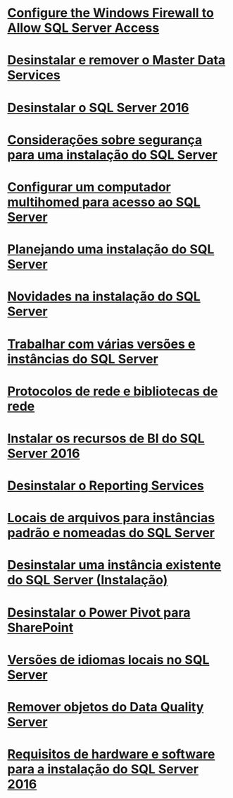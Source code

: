 # [Configure the Windows Firewall to Allow SQL Server Access](configure-the-windows-firewall-to-allow-sql-server-access.md)
# [Desinstalar e remover o Master Data Services](uninstall-and-remove-master-data-services.md)
# [Desinstalar o SQL Server 2016](uninstall-sql-server-2016.md)
# [Considerações sobre segurança para uma instalação do SQL Server](security-considerations-for-a-sql-server-installation.md)
# [Configurar um computador multihomed para acesso ao SQL Server](configure-a-multi-homed-computer-for-sql-server-access.md)
# [Planejando uma instalação do SQL Server](planning-a-sql-server-installation.md)
# [Novidades na instalação do SQL Server](what-s-new-in-sql-server-installation.md)
# [Trabalhar com várias versões e instâncias do SQL Server](work-with-multiple-versions-and-instances-of-sql-server.md)
# [Protocolos de rede e bibliotecas de rede](network-protocols-and-network-libraries.md)
# [Instalar os recursos de BI do SQL Server 2016](install-sql-server-2016-business-intelligence-features.md)
# [Desinstalar o Reporting Services](uninstall-reporting-services.md)
# [Locais de arquivos para instâncias padrão e nomeadas do SQL Server](file-locations-for-default-and-named-instances-of-sql-server.md)
# [Desinstalar uma instância existente do SQL Server (Instalação)](uninstall-an-existing-instance-of-sql-server-setup.md)
# [Desinstalar o Power Pivot para SharePoint](uninstall-power-pivot-for-sharepoint.md)
# [Versões de idiomas locais no SQL Server](local-language-versions-in-sql-server.md)
# [Remover objetos do Data Quality Server](remove-data-quality-server-objects.md)
# [Requisitos de hardware e software para a instalação do SQL Server 2016](hardware-and-software-requirements-for-installing-sql-server-2016.md)
